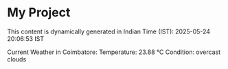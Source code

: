 # My Project

This content is dynamically generated in Indian Time (IST): 2025-05-24 20:06:53 IST


Current Weather in Coimbatore:
Temperature: 23.88 °C
Condition: overcast clouds
